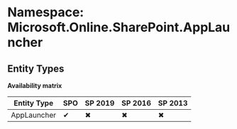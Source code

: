 # Namespace: Microsoft.Online.SharePoint.AppLauncher
## Entity Types

**Availability matrix**

Entity Type | SPO | SP 2019 | SP 2016 | SP 2013
----------|-----|---------|---------|--------
AppLauncher | ✔ | ✖ | ✖ | ✖
